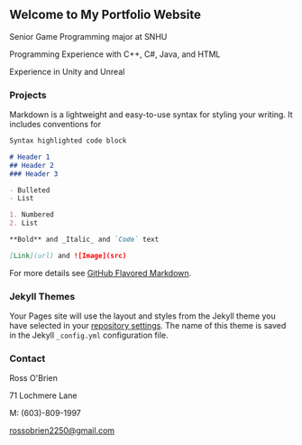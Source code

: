 ## Welcome to My Portfolio Website

Senior Game Programming major at SNHU

Programming Experience with C++, C#, Java, and HTML

Experience in Unity and Unreal

### Projects

Markdown is a lightweight and easy-to-use syntax for styling your writing. It includes conventions for

```markdown
Syntax highlighted code block

# Header 1
## Header 2
### Header 3

- Bulleted
- List

1. Numbered
2. List

**Bold** and _Italic_ and `Code` text

[Link](url) and ![Image](src)
```

For more details see [GitHub Flavored Markdown](https://guides.github.com/features/mastering-markdown/).

### Jekyll Themes

Your Pages site will use the layout and styles from the Jekyll theme you have selected in your [repository settings](https://github.com/RossOBrien2250/RossOBrien2250.github.io/settings). The name of this theme is saved in the Jekyll `_config.yml` configuration file.

### Contact

Ross O'Brien

71 Lochmere Lane

M: (603)-809-1997

rossobrien2250@gmail.com
